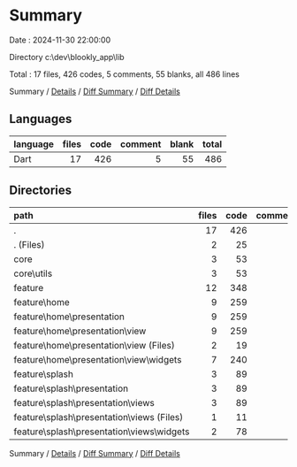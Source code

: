 # Summary

Date : 2024-11-30 22:00:00

Directory c:\\dev\\blookly_app\\lib

Total : 17 files,  426 codes, 5 comments, 55 blanks, all 486 lines

Summary / [Details](details.md) / [Diff Summary](diff.md) / [Diff Details](diff-details.md)

## Languages
| language | files | code | comment | blank | total |
| :--- | ---: | ---: | ---: | ---: | ---: |
| Dart | 17 | 426 | 5 | 55 | 486 |

## Directories
| path | files | code | comment | blank | total |
| :--- | ---: | ---: | ---: | ---: | ---: |
| . | 17 | 426 | 5 | 55 | 486 |
| . (Files) | 2 | 25 | 0 | 6 | 31 |
| core | 3 | 53 | 0 | 5 | 58 |
| core\\utils | 3 | 53 | 0 | 5 | 58 |
| feature | 12 | 348 | 5 | 44 | 397 |
| feature\\home | 9 | 259 | 0 | 27 | 286 |
| feature\\home\\presentation | 9 | 259 | 0 | 27 | 286 |
| feature\\home\\presentation\\view | 9 | 259 | 0 | 27 | 286 |
| feature\\home\\presentation\\view (Files) | 2 | 19 | 0 | 6 | 25 |
| feature\\home\\presentation\\view\\widgets | 7 | 240 | 0 | 21 | 261 |
| feature\\splash | 3 | 89 | 5 | 17 | 111 |
| feature\\splash\\presentation | 3 | 89 | 5 | 17 | 111 |
| feature\\splash\\presentation\\views | 3 | 89 | 5 | 17 | 111 |
| feature\\splash\\presentation\\views (Files) | 1 | 11 | 0 | 3 | 14 |
| feature\\splash\\presentation\\views\\widgets | 2 | 78 | 5 | 14 | 97 |

Summary / [Details](details.md) / [Diff Summary](diff.md) / [Diff Details](diff-details.md)